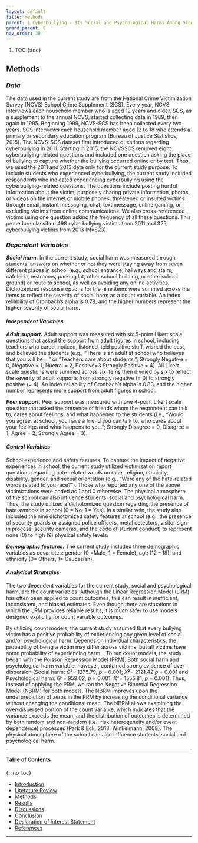 ```yaml
---
layout: default
title: Methods  
parent: § Cyberbullying - Its Social and Psychological Harms Among Schoolers 
grand_parent: C 
nav_order: 30 
---
```

<style>
.dont-break-out {
  /* These are technically the same, but use both */
  overflow-wrap: break-word;
  word-wrap: break-word;

  -ms-word-break: break-all;
  /* This is the dangerous one in WebKit, as it breaks things wherever */
  word-break: break-all;
  /* Instead use this non-standard one: */
  word-break: break-word;
}

.youtube-container {
    position: relative;
    width: 100%;
    height: 0;
    padding-bottom: 56.25%;
}
.youtube-video {
    position: absolute;
    top: 0;
    left: 0;
    width: 100%;
    height: 100%;
}
</style>

<div class="dont-break-out" markdown="1">


1. TOC
{:toc}

## Methods

### *Data*

The data used in the current study are from the National Crime Victimization Survey (NCVS) School Crime Supplement (SCS). Every year, NCVS interviews each household member who is aged 12 years and older. SCS, as a supplement to the annual NCVS, started collecting data in 1989, then again in 1995. Beginning 1999, NCVS-SCS has been collected every two years. SCS interviews each household member aged 12 to 18 who attends a primary or secondary education program (Bureau of Justice Statistics, 2015). The NCVS-SCS dataset first introduced questions regarding cyberbullying in 2011. Starting in 2015, the NCVSSCS removed eight cyberbullying-related questions and included one question asking the place of bullying to capture whether the bullying occurred online or by text. Thus, we used the 2011 and 2013 data only for the current study purpose. To include students who experienced cyberbullying, the current study included respondents who indicated experiencing cyberbullying using the cyberbullying-related questions. The questions include posting hurtful information about the victim, purposely sharing private information, photos, or videos on the internet or mobile phones, threatened or insulted victims through email, instant messaging, chat, text message, online gaming, or excluding victims from online communications. We also cross-referenced victims using one question asking the frequency of all these questions. This procedure classified 498 cyberbullying victims from 2011 and 325 cyberbullying victims from 2013 (N=823).

### *Dependent Variables*

***Social harm.*** In the current study, social harm was measured through students’ answers on whether or not they were staying away from seven different places in school (e.g., school entrance, hallways and stairs, cafeteria, restrooms, parking lot, other school building, or other school ground) or route to school, as well as avoiding any online activities. Dichotomized response options for the nine items were summed across the items to reflect the severity of social harm as a count variable. An index reliability of Cronbach’s alpha is 0.78, and the higher numbers represent the higher severity of social harm.

#### *Independent Variables*
***Adult support.*** Adult support was measured with six 5-point Likert scale questions that asked the support from adult figures in school, including teachers who cared, noticed, listened, told positive stuff, wished the best, and believed the students (e.g., “There is an adult at school who believes that you will be …” or “Teachers care about students.”; Strongly Negative = 0, Negative = 1, Nuetral = 2, Positive=3 Strongly Positive = 4). All Likert scale questions were summed across six items then divdied by six to reflect the severity of adult supports from strongly negative (= 0) to strongly positive (= 4). An index reliability of Cronbach’s alpha is 0.83, and the higher number represents more support from adult figures in school.

***Peer support.*** Peer support was measured with one 4-point Likert scale question that asked the presence of friends whom the respondent can talk to, cares about feelings, and what happened to the students (i.e., “Would you agree, at school, you have a friend you can talk to, who cares about your feelings and what happens to you.”; Strongly Disagree = 0, Disagree = 1, Agree = 2, Strongly Agree = 3).

#### *Control Variables*
School experience and safety features. To capture the impact of negative experiences in school, the current study utilized victimization report questions regarding hate-related words on race, religion, ethnicity, disability, gender, and sexual orientation (e.g., “Were any of the hate-related words related to you race?”). Those who reported any one of the above victimizations were coded as 1 and 0 otherwise. The physical atmosphere of the school can also influence students’ social and psychological harm. Thus, the study utilized a dichotomized question regarding the presence of hate symbols in school (0 = No, 1 = Yes). In a similar vein, the study also included the nine dichotomized safety features at school (e.g., the presence of security guards or assigned police officers, metal detectors, visitor sign-in process, security cameras, and the code of student conduct) to represent none (0) to high (9) physical safety levels.

***Demographic features.*** The current study included three demographic variables as covariates: gender (0 =Male, 1 = Female), age (12 – 18), and ethnicity (0= Others, 1= Caucasian).

####  *Analytical Strategies*
The two dependent variables for the current study, social and psychological harm, are the count variables. Although the Linear Regression Model (LRM) has often been applied to count outcomes, this can result in inefficient, inconsistent, and biased estimates. Even though there are situations in which the LRM provides reliable results, it is much safer to use models designed explicitly for count variable outcomes.

By utilizing count models, the current study assumed that every bullying victim has a positive probability of experiencing any given level of social and/or psychological harm. Depends on individual characteristics, the probability of being a victim may differ across victims, but all victims have some probability of experiencing harm. . To run count models, the study began with the Poisson Regression Model (PRM). Both social harm and psychological harm variable, however, contained strong evidence of over-dispersion (Social harm: *G*²= 1275.79, *p* = 0.001; *X*²= 2121.42 *p* = 0.001 and Psychological harm: *G*²= 959.02, *p* = 0.001; *X*²= 1555.81, *p* = 0.001). Thus, instead of applying the PRM, we ran the Negative Binomial Regression Model (NBRM) for both models. The NBRM improves upon the underprediction of zeros in the PRM by increasing the conditional variance without changing the conditional mean. The NBRM allows examining the over-dispersed portion of the count variable, which indicates that the variance exceeds the mean, and the distribution of outcomes is determined by both random and non-random (i.e., risk heterogeneity and/or event dependence) processes (Park & Eck, 2013; Winkelmann, 2008). The physical atmosphere of the school can also influence students’ social and psychological harm.

***

#### Table of Contents
{: .no_toc}

<ul><li> <a href="/docs/C/cyberbullying-its-social-and-psychological-harms-among-schoolers-1/">Introduction</a></li><li> <a href="/docs/C/cyberbullying-its-social-and-psychological-harms-among-schoolers-2/">Literature Review</a></li><li> <a href="/docs/C/cyberbullying-its-social-and-psychological-harms-among-schoolers-3/">Methods</a></li><li> <a href="/docs/C/cyberbullying-its-social-and-psychological-harms-among-schoolers-4/">Results</a></li><li> <a href="/docs/C/cyberbullying-its-social-and-psychological-harms-among-schoolers-5/">Discussions</a></li><li> <a href="/docs/C/cyberbullying-its-social-and-psychological-harms-among-schoolers-6/">Conclusion</a></li><li> <a href="/docs/C/cyberbullying-its-social-and-psychological-harms-among-schoolers-7/">Declaration of Interest Statement</a></li><li> <a href="/docs/C/cyberbullying-its-social-and-psychological-harms-among-schoolers-8/">References</a></li></ul>

***



</div>
